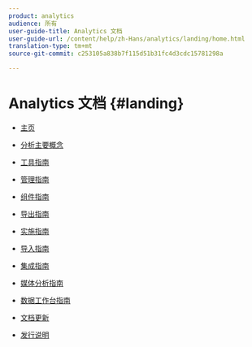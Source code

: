 ```yaml
---
product: analytics
audience: 所有
user-guide-title: Analytics 文档
user-guide-url: /content/help/zh-Hans/analytics/landing/home.html
translation-type: tm+mt
source-git-commit: c253105a838b7f115d51b31fc4d3cdc15781298a

---
```



# Analytics 文档 {#landing}

+ [主页](home.md)
* [分析主要概念](an-key-concepts.md)
* [工具指南](https://docs.adobe.com/content/help/en/analytics/analyze/home.html)
* [管理指南](https://docs.adobe.com/content/help/en/analytics/admin/home.html)
* [组件指南](https://docs.adobe.com/content/help/en/analytics/components/home.html)
* [导出指南](https://docs.adobe.com/content/help/en/analytics/export/home.html)
* [实施指南](https://docs.adobe.com/content/help/en/analytics/implementation/home.html)
* [导入指南](https://docs.adobe.com/content/help/en/analytics/import/home.html)
* [集成指南](https://docs.adobe.com/content/help/en/analytics/integration/home.html)
* [媒体分析指南](https://docs.adobe.com/content/help/en/media-analytics/using/media-overview.html)
* [数据工作台指南](https://docs.adobe.com/content/help/en/data-workbench/using/home.html)

* [文档更新](doc-updates.md)
* [发行说明](https://docs.adobe.com/content/help/en/release-notes/experience-cloud/current.html)


<!--
+ Analytics Guides{#analytics-guides}
  * [Analytics Analyze Guide](https://docs.adobe.com/content/help/en/analytics/analyze/home.html)
  * [Admin Guide](https://docs.adobe.com/content/help/en/analytics/admin/home.html)
  * [Components Guide](https://docs.adobe.com/content/help/en/analytics/components/home.html)
  * [Export Guide](https://docs.adobe.com/content/help/en/analytics/export/home.html)
  * [Implementation Guide](https://docs.adobe.com/content/help/en/analytics/implementation/home.html)
  * [Import Guide](https://docs.adobe.com/content/help/en/analytics/import/home.html)
  * [Integration Guide](https://docs.adobe.com/content/help/en/analytics/integration/home.html)
-->
